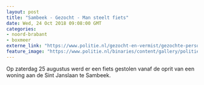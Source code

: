 ```yaml
---
layout: post
title: "Sambeek - Gezocht - Man steelt fiets"
date: Wed, 24 Oct 2018 09:08:00 GMT
categories: 
- noord-brabant 
- boxmeer 
externe_link: "https://www.politie.nl/gezocht-en-vermist/gezochte-personen/2018/oktober/09-man-steelt-fiets.html"
feature_image: "https://www.politie.nl/binaries/content/gallery/politie/gezocht/verdachten/2018/oktober/09-ob/2018179103/diefst.-fiets..jpg"
---
```


Op zaterdag 25 augustus werd er een fiets gestolen vanaf de oprit van een woning aan de Sint Janslaan te Sambeek.
